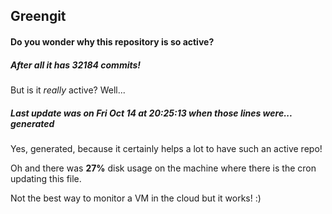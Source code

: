 ## Greengit

#### Do you wonder why this repository is so active?

##### After all it has 32184 commits!

But is it *really* active? Well...

##### Last update was on Fri Oct 14 at 20:25:13 when those lines were... generated

Yes, generated, because it certainly helps a lot to have such an active repo!

Oh and there was **27%** disk usage on the machine
where there is the cron updating this file.

Not the best way to monitor a VM in the cloud but it works! :)
